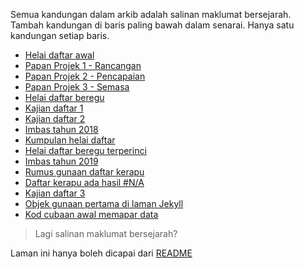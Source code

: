 Semua kandungan dalam arkib adalah salinan maklumat
bersejarah. Tambah kandungan di baris paling bawah dalam
senarai. Hanya satu kandungan setiap baris.

- [Helai daftar awal](2018/ha.md)
- [Papan Projek 1 - Rancangan](2018/pp1.md)
- [Papan Projek 2 - Pencapaian](2018/pp2.md)
- [Papan Projek 3 - Semasa](2018/pp3.md)
- [Helai daftar beregu](2018/hb.md)
- [Kajian daftar 1](2018/kd1.md)
- [Kajian daftar 2](2018/kd2.md)
- [Imbas tahun 2018](2018/t1.md)
- [Kumpulan helai daftar](2019/kh.md)
- [Helai daftar beregu terperinci](2019/hb10.md)
- [Imbas tahun 2019](2019/t2.md)
- [Rumus gunaan daftar kerapu](2020/rh3.md)
- [Daftar kerapu ada hasil #N/A](2020/rh3na.md)
- [Kajian daftar 3](2020/kd3.md)
- [Objek gunaan pertama di laman Jekyll](2020/obj1.md)
- [Kod cubaan awal memapar data](2020/dat1.md)

> Lagi salinan maklumat bersejarah?

Laman ini hanya boleh dicapai dari [README](../README.md)

